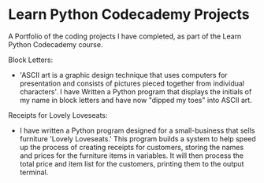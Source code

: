 # Learn Python Codecademy Projects
A Portfolio of the coding projects I have completed, as part of the Learn Python Codecademy course.


Block Letters:

- 'ASCII art is a graphic design technique that uses computers for presentation and consists of pictures pieced together from individual characters'. 
I have Written a Python program that displays the initials of my name in block letters and have now "dipped my toes" into ASCII art.

Receipts for Lovely Loveseats:

- I have written a Python program designed for a small-business that sells furniture 'Lovely Loveseats.' This program builds a system to help speed up the process of creating receipts for customers, storing the names and prices for the furniture items in variables. It will then process the total price and item list for the customers, printing them to the output terminal.





